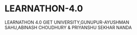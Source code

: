 # LEARNATHON-4.0
LEARNATHON 4.0 GIET UNIVERSITY,GUNUPUR-AYUSHMAN SAHU,ABINASH CHOUDHURY &amp; PRIYANSHU SEKHAR NANDA
